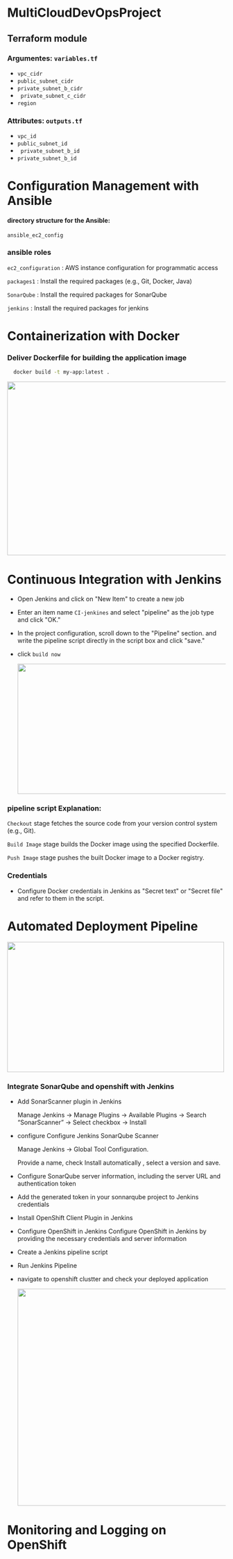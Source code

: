 # MultiCloudDevOpsProject
## Terraform module
### Argumentes: `variables.tf`
- `vpc_cidr`
- `public_subnet_cidr`
- `private_subnet_b_cidr`
- ` private_subnet_c_cidr`
- `region`
### Attributes: `outputs.tf`
- `vpc_id`
- `public_subnet_id`
- ` private_subnet_b_id`
- `private_subnet_b_id`


# Configuration Management with Ansible
#### directory structure for the Ansible:
 `ansible_ec2_config`

### ansible roles
`ec2_configuration` : AWS instance configuration for programmatic access

`packages1` : Install the required packages (e.g., Git, Docker, Java)

`SonarQube` : Install the required packages for SonarQube

`jenkins` :	Install the required packages for jenkins

# Containerization with Docker

### Deliver Dockerfile for building the application image

 ```bash
   docker build -t my-app:latest .
   ```

<img src="https://github.com/olaeid-code/MultiCloudDevOpsProject/assets/75432566/ebff67f8-529d-45ef-8d2c-1f081d35b6d2" width="600" height="400" >

# Continuous Integration with Jenkins
- Open Jenkins and click on "New Item" to create a new job 
- Enter an item name `CI-jenkines` and select "pipeline" as the job type and click "OK."
- In the project configuration, scroll down to the "Pipeline" section. 
  and write the pipeline script directly in the script box and click "save."
- click `build now`

  <img src="https://github.com/olaeid-code/MultiCloudDevOpsProject/assets/75432566/9e8d4451-073f-46b6-ae23-35df6b320647" width="500" height="300" >

  
### pipeline script Explanation:
 `Checkout` stage fetches the source code from your version control system (e.g., Git).
 
 `Build Image` stage builds the Docker image using the specified Dockerfile.
 
 `Push Image` stage pushes the built Docker image to a Docker registry.

 ### Credentials
 - Configure Docker credentials in Jenkins as "Secret text" or "Secret file" and refer to them in the script.

# Automated Deployment Pipeline

<img src="https://github.com/olaeid-code/MultiCloudDevOpsProject/assets/75432566/aafe7342-0364-42d1-8b6c-0ba48344324f" width="500" height="300" >

### Integrate SonarQube and openshift with Jenkins

- Add SonarScanner plugin in Jenkins

  Manage Jenkins → Manage Plugins → Available Plugins → Search “SonarScanner” → Select checkbox → Install

- configure Configure Jenkins SonarQube Scanner
  
  Manage Jenkins → Global Tool Configuration.

  Provide a name, check Install automatically , select a version and save.
  
- Configure SonarQube server information, including the server URL and authentication token

- Add the generated token in your sonnarqube project to Jenkins credentials

- Install OpenShift Client Plugin in Jenkins
  
- Configure OpenShift in Jenkins
  Configure OpenShift in Jenkins by providing the necessary credentials and server information

- Create a Jenkins pipeline script

- Run Jenkins Pipeline
  
- navigate to openshift clustter and check your deployed application

  <img src="https://github.com/olaeid-code/MultiCloudDevOpsProject/assets/75432566/8132a0b0-0a50-485d-b11b-425a8e0a3f56" width="600" height="500">
  
# Monitoring and Logging on OpenShift 

 






